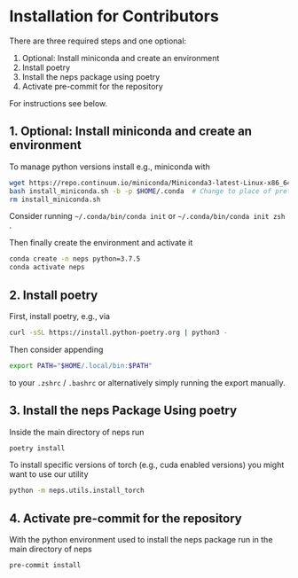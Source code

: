 # Installation for Contributors

There are three required steps and one optional:

1. Optional: Install miniconda and create an environment
1. Install poetry
1. Install the neps package using poetry
1. Activate pre-commit for the repository

For instructions see below.

## 1. Optional: Install miniconda and create an environment

To manage python versions install e.g., miniconda with

```bash
wget https://repo.continuum.io/miniconda/Miniconda3-latest-Linux-x86_64.sh -O install_miniconda.sh
bash install_miniconda.sh -b -p $HOME/.conda  # Change to place of preference
rm install_miniconda.sh
```

Consider running `~/.conda/bin/conda init` or `~/.conda/bin/conda init zsh` .

Then finally create the environment and activate it

```bash
conda create -n neps python=3.7.5
conda activate neps
```

## 2. Install poetry

First, install poetry, e.g., via

```bash
curl -sSL https://install.python-poetry.org | python3 -
```

Then consider appending

```bash
export PATH="$HOME/.local/bin:$PATH"
```

to your `.zshrc` / `.bashrc` or alternatively simply running the export manually.

## 3. Install the neps Package Using poetry

Inside the main directory of neps run

```bash
poetry install
```

To install specific versions of torch (e.g., cuda enabled versions) you might want to use our utility

```bash
python -m neps.utils.install_torch
```

## 4. Activate pre-commit for the repository

With the python environment used to install the neps package run in the main directory of neps

```bash
pre-commit install
```
